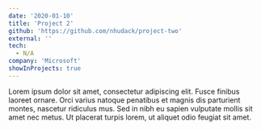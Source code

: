```yaml
---
date: '2020-01-10'
title: 'Project 2'
github: 'https://github.com/nhudack/project-two'
external: ''
tech:
  - N/A
company: 'Microsoft'
showInProjects: true
---
```


Lorem ipsum dolor sit amet, consectetur adipiscing elit. Fusce finibus laoreet ornare. Orci varius natoque penatibus et magnis dis parturient montes, nascetur ridiculus mus. Sed in nibh eu sapien vulputate mollis sit amet nec metus. Ut placerat turpis lorem, ut aliquet odio feugiat sit amet.
